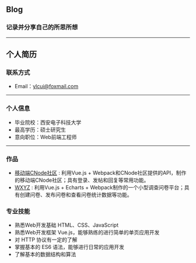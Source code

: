 ## Blog

### 记录并分享自己的所思所想
---
## 个人简历

### 联系方式
- Email：ylcui@foxmail.com

---

### 个人信息
 - 毕业院校：西安电子科技大学
 - 最高学历：硕士研究生
 - 意向职位：Web前端工程师

---

### 作品
 - [移动端CNode社区](https://github.com/pramper/CNode-Mobile) : 利用Vue.js + Webpack和CNode社区提供的API，制作的移动端CNode社区；具有登录、发帖和回复等常用功能。
 - [WXYZ](http://github.com/yourname/projectname) : 利用Vue.js + Echarts + Webpack制作的一个小型调查问卷平台；具有创建问卷、发布问卷和查看问卷统计数据等功能。

### 专业技能

- 熟悉Web开发基础 HTML、CSS、JavaScript
- 熟悉Web开发框架 Vue.js，能够熟练的进行简单的单页应用开发
- 对 HTTP 协议有一定的了解
- 掌握基本的 ES6 语法，能够进行日常的应用开发
- 了解基本的数据结构和算法


